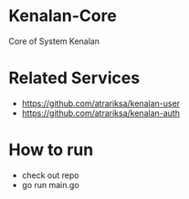 # Kenalan-Core
Core of System Kenalan

# Related Services
- https://github.com/atrariksa/kenalan-user
- https://github.com/atrariksa/kenalan-auth

# How to run
- check out repo
- go run main.go
